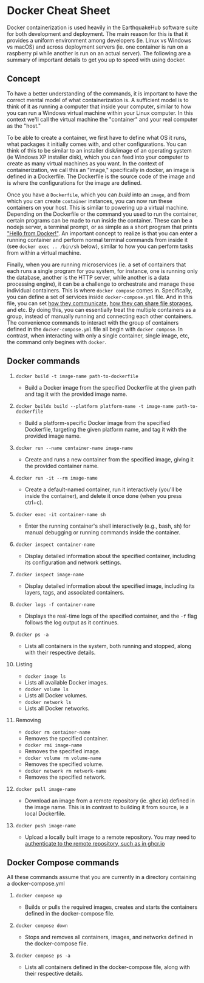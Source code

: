 # Docker Cheat Sheet
Docker containerization is used heavily in the EarthquakeHub software suite for both development and deployment. The main reason for this is that it provides a uniform environment among developers (ie. Linux vs Windows vs macOS) and across deployment servers (ie. one container is run on a raspberry pi while another is run on an actual server). The following are a summary of important details to get you up to speed with using docker.

## Concept
To have a better understanding of the commands, it is important to have the correct mental model of what containerization is. A sufficient model is to think of it as running a computer that inside your computer, similar to how you can run a Windows virtual machine within your Linux computer. In this context we'll call the virtual machine the "container" and your real computer as the "host." 

To be able to create a container, we first have to define what OS it runs, what packages it initially comes with, and other configurations. You can think of this to be similar to an installer disk/image of an operating system (ie Windows XP installer disk), which you can feed into your computer to create as many virtual machines as you want. In the context of containerization, we call this an "image," specifically in docker, an image is defined in a Dockerfile. The Dockerfile is the source code of the image and is where the configurations for the image are defined.

Once you have a `Dockerfile`, which you can _build_ into an `image`, and from which you can create `container` instances, you can now run these containers on your host. This is similar to powering up a virtual machine. Depending on the Dockerfile or the command you used to run the container, certain programs can be made to run inside the container. These can be a nodejs server, a terminal prompt, or as simple as a short program that prints ["Hello from Docker!"](https://hub.docker.com/_/hello-world). An important concept to realize is that  you can enter a running container and perform normal terminal commands from inside it (see `docker exec .. /bin/sh` below), similar to how you can perform tasks from within a virtual machine. 

Finally, when you are running microservices (ie. a set of containers that each runs a single program for you system, for instance, one is running only the database, another is the HTTP server, while another is a data processing engine), it can be a challenge to orchestrate and manage these individual containers. This is where `docker compose` comes in. Specifically, you can define a set of services inside `docker-compose.yml` file. And in this file, you can set [how they communicate](https://docs.docker.com/network/), [how they can share file storages](https://docs.docker.com/storage/volumes/), and etc. By doing this, you can essentially treat the multiple containers as a group, instead of manually running and connecting each other containers. The convenience commands to interact with the group of containers defined in the `docker-compose.yml` file all begin with `docker compose`. In contrast, when interacting with only a single container, single image, etc, the command only begines with `docker`.

## Docker commands
1. `docker build -t image-name path-to-dockerfile`
   - Build a Docker image from the specified Dockerfile at the given path and tag it with the provided image name.

2. `docker buildx build --platform platform-name -t image-name path-to-dockerfile`
   - Build a platform-specific Docker image from the specified Dockerfile, targeting the given platform name, and tag it with the provided image name.

3. `docker run --name container-name image-name`
   - Create and runs a new container from the specified image, giving it the provided container name.
4. `docker run -it --rm image-name`
   - Create a default-named container, run it interactively (you'll be inside the container), and delete it once done (when you press ctrl+c). 

5. `docker exec -it container-name sh`
   - Enter the running container's shell interactively (e.g., bash, sh) for manual debugging or running commands inside the container.

6. `docker inspect container-name`
   - Display detailed information about the specified container, including its configuration and network settings.

7. `docker inspect image-name`
   - Display detailed information about the specified image, including its layers, tags, and associated containers.

8. `docker logs -f container-name`
   - Displays the real-time logs of the specified container, and the `-f` flag follows the log output as it continues.

9. `docker ps -a`
   - Lists all containers in the system, both running and stopped, along with their respective details.

10. Listing
    - `docker image ls`
    - Lists all available Docker images.
    - `docker volume ls`
    - Lists all Docker volumes.
    - `docker network ls`
    - Lists all Docker networks.

11. Removing
    - `docker rm container-name`
    - Removes the specified container.
    - `docker rmi image-name`
    - Removes the specified image.
    - `docker volume rm volume-name`
    - Removes the specified volume.
    - `docker network rm network-name`
    - Removes the specified network.

12. `docker pull image-name`
    -  Download an image from a remote repository (ie. ghcr.io) defined in the image name. This is in contrast to building it from source, ie a local Dockerfile.

13. `docker push image-name`
    - Upload a locally built image to a remote repository. You may need to [authenticate to the remote repository, such as in ghcr.io](https://docs.github.com/en/packages/working-with-a-github-packages-registry/working-with-the-container-registry)
 

## Docker Compose commands
All these commands assume that you are currently in a directory containing a docker-compose.yml
1. `docker compose up`
   - Builds or pulls the required images, creates and starts the containers defined in the docker-compose file.

2. `docker compose down`
   - Stops and removes all containers, images, and networks defined in the docker-compose file.

3. `docker compose ps -a`
   - Lists all containers defined in the docker-compose file, along with their respective details.

